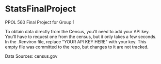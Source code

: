# StatsFinalProject
PPOL 560 Final Project for Group 1


To obtain data directly from the Census, you'll need to add your API key.
You'll have to request one from the census, but it only takes a few seconds.
In the .Renviron file, replace "YOUR API KEY HERE" with your key.
This empty file was committed to the repo, but changes to it are not tracked.


Data Sources:
  census.gov